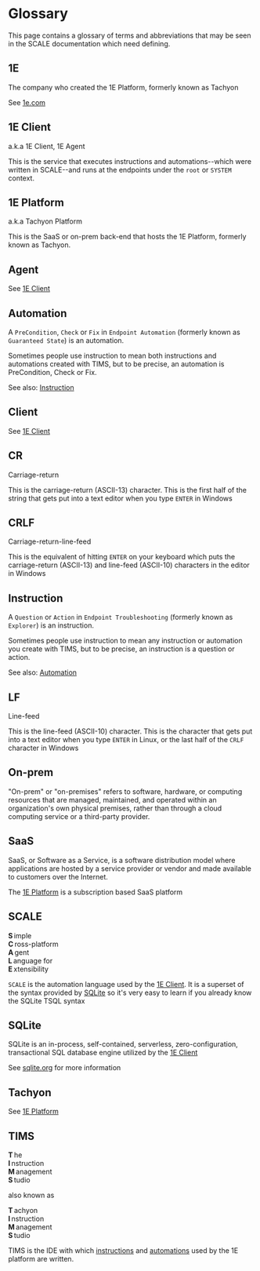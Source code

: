 # Glossary
This page contains a glossary of terms and abbreviations that may be seen in the SCALE documentation which need defining.

## 1E
The company who created the 1E Platform, formerly known as Tachyon

See [1e.com](https://www.1e.com)

## 1E Client
a.k.a 1E Client, 1E Agent
 
This is the service that executes instructions and automations--which were written in SCALE--and runs at the endpoints under the `root` or `SYSTEM` context.

## 1E Platform
a.k.a Tachyon Platform

This is the SaaS or on-prem back-end that hosts the 1E Platform, formerly known as Tachyon.

## Agent
See [1E Client](#1e-client)

## Automation
A `PreCondition`, `Check` or `Fix` in `Endpoint Automation` (formerly known as `Guaranteed State`) is an automation.

Sometimes people use instruction to mean both instructions and automations created with TIMS, but to be precise, an automation is PreCondition, Check or Fix.

See also: [Instruction](#instruction)

## Client
See [1E Client](#1e-client)

## CR
Carriage-return

This is the carriage-return (ASCII-13) character. This is the first half of the string that gets put into a text editor when you type `ENTER` in Windows

## CRLF
Carriage-return-line-feed
 
This is the equivalent of hitting `ENTER` on your keyboard which puts the carriage-return (ASCII-13) and line-feed (ASCII-10) characters in the editor in Windows

## Instruction
A `Question` or `Action` in `Endpoint Troubleshooting` (formerly known as `Explorer`) is an instruction.

Sometimes people use instruction to mean any instruction or automation you create with TIMS, but to be precise, an instruction is a question or action.

See also: [Automation](#automation)

## LF
Line-feed

This is the line-feed (ASCII-10) character. This is the character that gets put into a text editor when you type `ENTER` in Linux, or the last half of the `CRLF` character in Windows

## On-prem
"On-prem" or "on-premises" refers to software, hardware, or computing resources that are managed, maintained, and operated within an organization's own physical premises, rather than through a cloud computing service or a third-party provider. 

## SaaS
SaaS, or Software as a Service, is a software distribution model where applications are hosted by a service provider or vendor and made available to customers over the Internet. 

The [1E Platform](#1e-platform) is a subscription based SaaS platform

## SCALE
**S**&#8239;imple<br>
**C**&#8239;ross-platform<br>
**A**&#8239;gent<br>
**L**&#8239;anguage for<br>
**E**&#8239;xtensibility<br>

`SCALE` is the automation language used by the [1E Client](#client).
It is a superset of the syntax provided by [SQLite](#sqlite) so it's very easy to learn if you already know the SQLite TSQL syntax

## SQLite
SQLite is an in-process, self-contained, serverless, zero-configuration, transactional SQL database engine utilized by the [1E Client](#client)

See [sqlite.org](https://sqlite.org) for more information

## Tachyon
See [1E Platform](#1e-platform)

## TIMS
**T**&#8239;he<br>
**I**&#8239;nstruction<br>
**M**&#8239;anagement<br>
**S**&#8239;tudio<br>

also known as

**T**&#8239;achyon<br>
**I**&#8239;nstruction<br>
**M**&#8239;anagement<br>
**S**&#8239;tudio

TIMS is the IDE with which [instructions](#instruction) and [automations](#automation) used by the 1E platform are written.
